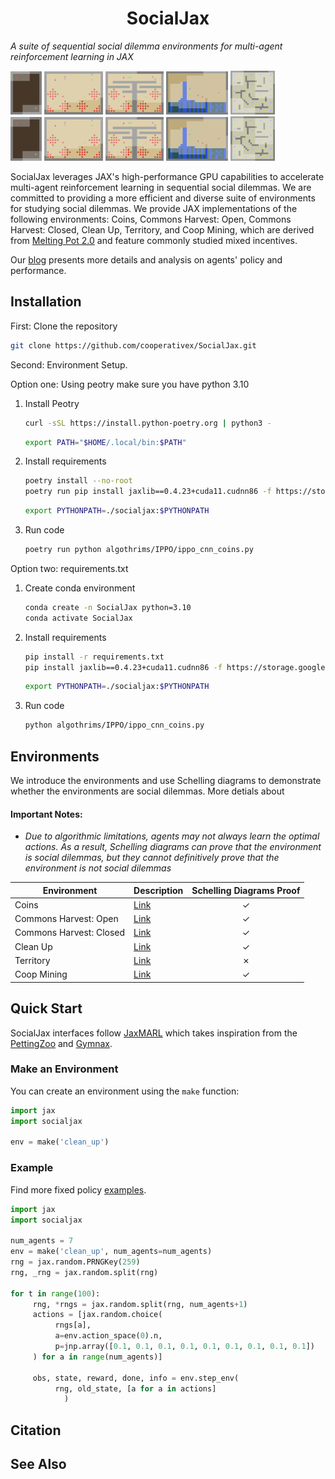 <h1 align="center">SocialJax</h1>


*A suite of sequential social dilemma environments for multi-agent reinforcement learning in JAX*



<div class="collage">
    <div class="column" align="centre">
        <div class="row" align="centre">
            <img src="/docs/images/step_150_reward_common_coins.gif" alt="coins_common" width="10%">
            <img src="/docs/images/step_150_reward_common_harvestopen.gif" alt="harvest_open_common" width="18.5%">
            <img src="/docs/images/step_150_reward_common_closed.gif" alt="harvest_closed_common" width="18.5%">
            <img src="/docs/images/step_150_reward_common_cleanup.gif" alt="clean_up_common" width="19.8%">
            <img src="/docs/images/step_250_reward_common_coop_mining.gif" alt="coop_mining_common" width="14%">
        </div>
        <div class="row" align="centre">
            <img src="/docs/images/step_150_reward_individual_coins.gif" alt="coins_individual" width="10%">
            <img src="/docs/images/step_150_reward_individual_harvestopen.gif" alt="harvest_open_individual" width="18.5%">
            <img src="/docs/images/step_150_reward_individual_closed.gif" alt="harvest_closed_individual" width="18.5%">
            <img src="/docs/images/step_150_reward_individual_cleanup.gif" alt="clean_up_individual" width="19.8%">
            <img src="/docs/images/step_250_reward_individual_coop_mining.gif" alt="coop_mining_individual" width="14%">
        </div>
    </div>
</div>


SocialJax leverages JAX's high-performance GPU capabilities to accelerate multi-agent reinforcement learning in sequential social dilemmas. We are committed to providing a more efficient and diverse suite of environments for studying social dilemmas. We provide JAX implementations of the following environments: Coins, Commons Harvest: Open, Commons Harvest: Closed, Clean Up, Territory, and Coop Mining, which are derived from [Melting Pot 2.0](https://github.com/google-deepmind/meltingpot/) and feature commonly studied mixed incentives.


Our [blog](https://sites.google.com/view/socialjax/home) presents more details and analysis on agents' policy and performance.

## Installation

First: Clone the repository
```bash
git clone https://github.com/cooperativex/SocialJax.git
```


Second: Environment Setup.

Option one: Using peotry
make sure you have python 3.10
  1. Install Peotry
       ```bash
       curl -sSL https://install.python-poetry.org | python3 -
       ```
       ```bash
       export PATH="$HOME/.local/bin:$PATH"
       ```

  2. Install requirements     
       ```bash
       poetry install --no-root
       poetry run pip install jaxlib==0.4.23+cuda11.cudnn86 -f https://storage.googleapis.com/jax-releases/jax_cuda_releases.html
       ```
       ```bash
       export PYTHONPATH=./socialjax:$PYTHONPATH
       ```
  3. Run code
       ```bash
       poetry run python algothrims/IPPO/ippo_cnn_coins.py 
       ```

Option two: requirements.txt
  1. Create conda environment
       ```bash
       conda create -n SocialJax python=3.10
       conda activate SocialJax
       ```

  2. Install requirements
       ```bash
       pip install -r requirements.txt
       pip install jaxlib==0.4.23+cuda11.cudnn86 -f https://storage.googleapis.com/jax-releases/jax_cuda_releases.html
       ```
       ```bash
       export PYTHONPATH=./socialjax:$PYTHONPATH
       ```

  3. Run code
       ```bash
       python algothrims/IPPO/ippo_cnn_coins.py 
       ```

## Environments

We introduce the environments and use Schelling diagrams to demonstrate whether the environments are social dilemmas. More detials about 

#### Important Notes:
- *Due to algorithmic limitations, agents may not always learn the optimal actions. As a result, Schelling diagrams can prove that the environment is social dilemmas, but they cannot definitively prove that the environment is not social dilemmas*

| Environment                | Description                                                                                      | Schelling Diagrams Proof |
|----------------------------|-------------|:------:|
| Coins                      | [Link](https://github.com/cooperativex/SocialJax/tree/main/socialjax/environments/coins)         |&check;|
| Commons Harvest: Open      | [Link](https://github.com/cooperativex/SocialJax/tree/main/socialjax/environments/common_harvest)|&check;|
| Commons Harvest: Closed    | [Link](https://github.com/cooperativex/SocialJax/tree/main/socialjax/environments/common_harvest)|&check;|
| Clean Up                   | [Link](https://github.com/cooperativex/SocialJax/tree/main/socialjax/environments/cleanup)       |&check;|
| Territory                  | [Link](https://github.com/cooperativex/SocialJax/tree/main/socialjax/environments/territory)     |&cross;|
| Coop Mining                | [Link](https://github.com/cooperativex/SocialJax/tree/main/socialjax/environments/coop_mining)   |&check;|

## Quick Start

SocialJax interfaces follow [JaxMARL](https://github.com/FLAIROx/JaxMARL/) which takes inspiration from the [PettingZoo](https://github.com/Farama-Foundation/PettingZoo) and [Gymnax](https://github.com/RobertTLange/gymnax).

### Make an Environment
You can create an environment using the ```make``` function:
```python
import jax
import socialjax

env = make('clean_up')
```

### Example

Find more fixed policy [examples](https://github.com/cooperativex/SocialJax/tree/main/fixed_policy).

```python
import jax
import socialjax

num_agents = 7
env = make('clean_up', num_agents=num_agents)
rng = jax.random.PRNGKey(259)
rng, _rng = jax.random.split(rng)

for t in range(100):
     rng, *rngs = jax.random.split(rng, num_agents+1)
     actions = [jax.random.choice(
          rngs[a],
          a=env.action_space(0).n,
          p=jnp.array([0.1, 0.1, 0.1, 0.1, 0.1, 0.1, 0.1, 0.1, 0.1])
     ) for a in range(num_agents)]

     obs, state, reward, done, info = env.step_env(
          rng, old_state, [a for a in actions]
            )
```


## Citation

## See Also

